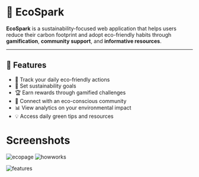 # 🌱 EcoSpark

**EcoSpark** is a sustainability-focused web application that helps users reduce their carbon footprint and adopt eco-friendly habits through **gamification**, **community support**, and **informative resources**.

---

## 📌 Features

- 🌿 Track your daily eco-friendly actions
- 🎯 Set sustainability goals
- 🏆 Earn rewards through gamified challenges
- 🤝 Connect with an eco-conscious community
- 📊 View analytics on your environmental impact
- 💡 Access daily green tips and resources

# Screenshots
![ecopage](https://github.com/user-attachments/assets/bc9181ff-d4f2-4469-9a00-ec48870716bd)
![howworks](https://github.com/user-attachments/assets/a2aa7e6d-9b85-4810-a4e6-c29901469d17)

![features](https://github.com/user-attachments/assets/741e5795-fc65-429c-8e03-f35113f43327)




